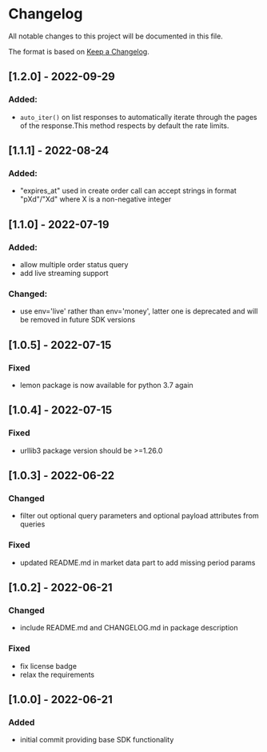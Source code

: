 # Changelog

All notable changes to this project will be documented in this file.

The format is based on [Keep a Changelog](https://keepachangelog.com/en/1.0.0/).

## [1.2.0] - 2022-09-29
### Added:
- `auto_iter()` on list responses to automatically iterate through the pages of the response.This method respects by default the rate limits.


## [1.1.1] - 2022-08-24
### Added:
- "expires_at" used in create order call can accept strings in format "pXd"/"Xd" where X is a non-negative integer


## [1.1.0] - 2022-07-19
### Added:
- allow multiple order status query
- add live streaming support

### Changed:
- use env='live' rather than env='money', latter one is deprecated and will be removed in future SDK versions


## [1.0.5] - 2022-07-15
### Fixed
- lemon package is now available for python 3.7 again

## [1.0.4] - 2022-07-15
### Fixed
- urllib3 package version should be >=1.26.0

## [1.0.3] - 2022-06-22
### Changed
- filter out optional query parameters and optional payload attributes from queries

### Fixed
- updated README.md in market data part to add missing period params

## [1.0.2] - 2022-06-21
### Changed
- include README.md and CHANGELOG.md in package description

### Fixed
- fix license badge
- relax the requirements

## [1.0.0]  - 2022-06-21
### Added
- initial commit providing base SDK functionality
